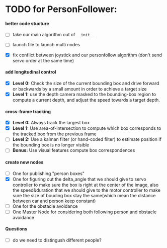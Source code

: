 # TODO for PersonFollower:

#### better code stucture 

- [ ] take our main algorithm out of ```__init__``` 
- [ ] launch file to launch multi nodes
- [x] fix conflict between joystick and our personfollow algorithm (don't send servo order at the same time)


#### add longitudinal control

- [x] **Level 0:** Check the size of the current bounding box and drive forward or backwards by a small amount in order to achieve a target size
- [x] **Level 1:** use the depth camera masked to the bounding-box region to compute a current depth, and adjust the speed towards a target depth.

#### cross-frame tracking

- [x] **Level 0:** Always track the largest box
- [x] **Level 1:** Use area-of-intersection to compute which box corresponds to the tracked box from the previous frame
- [ ] **Level 2:** Use a kalman filter (or hand-coded filter) to estimate position if the bounding box is no longer visible
- [ ] **Bonus:** Use visual features compute box correspondences

#### create new nodes

- [ ] One for publishing "person boxes"
- [x] One for figuring out the delta_angle that we should give to servo controller to make sure the box is right at the center of the image, also the speed&duration that we should give to the motor controller to make sure the size of bouding box stay the same(which mean the distance between car and person keep constant)
- [ ] One for the obstacle avoidance 
- [ ] One Master Node for considering both following person and obstacle avoidance

#### Questions

- [ ] do we need to distingush different people?
